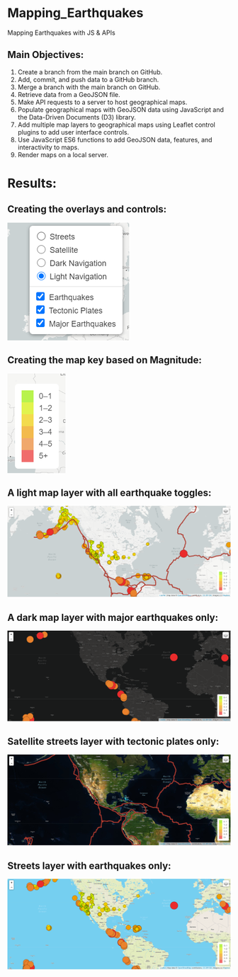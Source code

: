 # Mapping_Earthquakes
Mapping Earthquakes with JS &amp; APIs

## Main Objectives: 
1. Create a branch from the main branch on GitHub.
2. Add, commit, and push data to a GitHub branch.
3. Merge a branch with the main branch on GitHub.
4. Retrieve data from a GeoJSON file.
5. Make API requests to a server to host geographical maps.
6. Populate geographical maps with GeoJSON data using JavaScript and the Data-Driven Documents (D3) library.
7. Add multiple map layers to geographical maps using Leaflet control plugins to add user interface controls.
8. Use JavaScript ES6 functions to add GeoJSON data, features, and interactivity to maps.
9. Render maps on a local server.

# Results: 
## Creating the overlays and controls:

![Pic 1](https://github.com/Lindsaybgood/Mapping_Earthquakes/blob/main/Images/toggle_options.PNG)

## Creating the map key based on Magnitude:

![Pic 2](https://github.com/Lindsaybgood/Mapping_Earthquakes/blob/main/Images/key.PNG)

## A light map layer with all earthquake toggles:
![Pic 3](https://github.com/Lindsaybgood/Mapping_Earthquakes/blob/main/Images/light_all.PNG)

## A dark map layer with major earthquakes only:
![Pic 4](https://github.com/Lindsaybgood/Mapping_Earthquakes/blob/main/Images/dark_major.PNG)

## Satellite streets layer with tectonic plates only:
![Pic 5](https://github.com/Lindsaybgood/Mapping_Earthquakes/blob/main/Images/satellite_plates.PNG)

## Streets layer with earthquakes only:
![Pic 6](https://github.com/Baylex/Mapping_Earthquakes/blob/main/Images/streets_eq.PNG)
